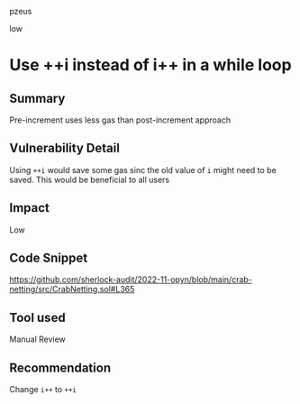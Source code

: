 pzeus

low

# Use ++i instead of i++ in a while loop

## Summary
Pre-increment uses less gas than post-increment approach
## Vulnerability Detail
Using `++i` would save some gas sinc the old value of `i` might need to be saved. This would be beneficial to all users
## Impact
Low
## Code Snippet
https://github.com/sherlock-audit/2022-11-opyn/blob/main/crab-netting/src/CrabNetting.sol#L365
## Tool used

Manual Review

## Recommendation
Change `i++` to `++i`